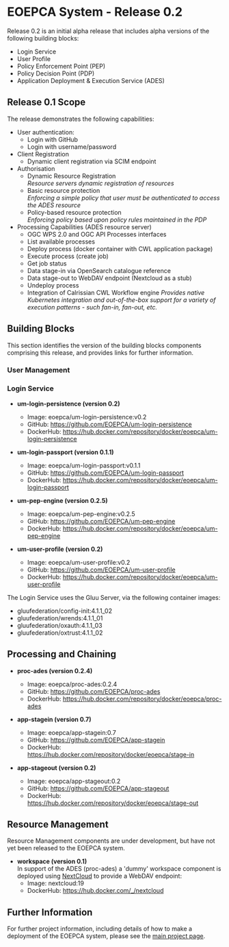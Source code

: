 # EOEPCA System - Release 0.2

Release 0.2 is an initial alpha release that includes alpha versions of the following building blocks:
* Login Service
* User Profile
* Policy Enforcement Point (PEP)
* Policy Decision Point (PDP)
* Application Deployment & Execution Service (ADES)

## Release 0.1 Scope

The release demonstrates the following capabilities:
* User authentication:
  * Login with GitHub
  * Login with username/password
* Client Registration
  * Dynamic client registration via SCIM endpoint<br>
* Authorisation
  * Dynamic Resource Registration<br>
    *Resource servers dynamic registration of resources*
  * Basic resource protection<br>
    *Enforcing a simple policy that user must be authenticated to access the ADES resource*
  * Policy-based resource protection<br>
    *Enforcing policy based upon policy rules maintained in the PDP*
* Processing Capabilities (ADES resource server)
  * OGC WPS 2.0 and OGC API Processes interfaces
  * List available processes
  * Deploy process (docker container with CWL application package)
  * Execute process (create job)
  * Get job status
  * Data stage-in via OpenSearch catalogue reference
  * Data stage-out to WebDAV endpoint (Nextcloud as a stub)
  * Undeploy process
  * Integration of Calrissian CWL Workflow engine
    *Provides native Kubernetes integration and out-of-the-box support for a variety of execution patterns - such fan-in, fan-out, etc.*

## Building Blocks

This section identifies the version of the building blocks components comprising this release, and provides links for further information.

### User Management

### Login Service

* **um-login-persistence (version 0.2)**
  * Image: eoepca/um-login-persistence:v0.2
  * GitHub: https://github.com/EOEPCA/um-login-persistence
  * DockerHub: https://hub.docker.com/repository/docker/eoepca/um-login-persistence

* **um-login-passport (version 0.1.1)**
  * Image: eoepca/um-login-passport:v0.1.1
  * GitHub: https://github.com/EOEPCA/um-login-passport
  * DockerHub: https://hub.docker.com/repository/docker/eoepca/um-login-passport

* **um-pep-engine (version 0.2.5)**
  * Image: eoepca/um-pep-engine:v0.2.5
  * GitHub: https://github.com/EOEPCA/um-pep-engine
  * DockerHub: https://hub.docker.com/repository/docker/eoepca/um-pep-engine

* **um-user-profile (version 0.2)**
  * Image: eoepca/um-user-profile:v0.2
  * GitHub: https://github.com/EOEPCA/um-user-profile
  * DockerHub: https://hub.docker.com/repository/docker/eoepca/um-user-profile

The Login Service uses the Gluu Server, via the following container images:
* gluufederation/config-init:4.1.1_02
* gluufederation/wrends:4.1.1_01
* gluufederation/oxauth:4.1.1_03
* gluufederation/oxtrust:4.1.1_02

## Processing and Chaining

* **proc-ades (version 0.2.4)**
  * Image: eoepca/proc-ades:0.2.4
  * GitHub: https://github.com/EOEPCA/proc-ades
  * DockerHub: https://hub.docker.com/repository/docker/eoepca/proc-ades

* **app-stagein (version 0.7)**
  * Image: eoepca/app-stagein:0.7
  * GitHub: https://github.com/EOEPCA/app-stagein
  * DockerHub: https://hub.docker.com/repository/docker/eoepca/stage-in

* **app-stageout (version 0.2)**
  * Image: eoepca/app-stageout:0.2
  * GitHub: https://github.com/EOEPCA/app-stageout
  * DockerHub: https://hub.docker.com/repository/docker/eoepca/stage-out

## Resource Management

Resource Management components are under development, but have not yet been released to the EOEPCA system.

* **workspace (version 0.1)**<br>
In support of the ADES (proc-ades) a 'dummy' workspace component is deployed using [NextCloud](https://nextcloud.com/) to provide a WebDAV endpoint:
  * Image: nextcloud:19
  * DockerHub: https://hub.docker.com/_/nextcloud

## Further Information

For further project information, including details of how to make a deployment of the EOEPCA system, please see the [main project page](../README.md).
